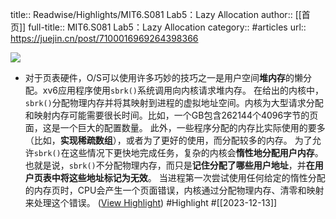 title:: Readwise/Highlights/MIT6.S081 Lab5：Lazy Allocation
author:: [[首页]]
full-title:: MIT6.S081 Lab5：Lazy Allocation
category:: #articles
url:: https://juejin.cn/post/7100016969264398366

![](https://lf3-cdn-tos.bytescm.com/obj/static/xitu_juejin_web//static/favicons/apple-touch-icon.png)

- 对于页表硬件，O/S可以使用许多巧妙的技巧之一是用户空间**堆内存**的懒分配。xv6应用程序使用`sbrk()`系统调用向内核请求堆内存。 在给出的内核中，`sbrk()`分配物理内存并将其映射到进程的虚拟地址空间。内核为大型请求分配和映射内存可能需要很长时间。比如，一个GB包含262144个4096字节的页面，这是一个巨大的配置数量。 此外，一些程序分配的内存比实际使用的要多（比如，**实现稀疏数组**），或者为了更好的使用，而分配较多的内存。 为了允许`sbrk()`在这些情况下更快地完成任务，复杂的内核会**惰性地分配用户内存**。 也就是说，`sbrk()`不分配物理内存，而只是**记住分配了哪些用户地址**，并**在用户页表中将这些地址标记为无效**。 当进程第一次尝试使用任何给定的惰性分配的内存页时，CPU会产生一个页面错误，内核通过分配物理内存、清零和映射来处理这个错误。 ([View Highlight](https://read.readwise.io/read/01hhfdj0ff0dytk7c0ng4hdjrq)) #Highlight #[[2023-12-13]]